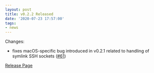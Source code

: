 ```yaml
---
layout: post
title: v0.2.2 Released
date: '2020-07-23 17:57:00'
tags:
- news
---
```


Changes:

- fixes macOS-specific bug introduced in v0.2.1 related to handling of symlink SSH sockets ([#61](https://github.com/earthly/earthly/issues/61))

[Release Page](https://github.com/earthly/earthly/releases/tag/v0.2.2)

